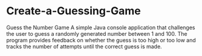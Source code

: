 # Create-a-Guessing-Game
Guess the Number Game A simple Java console application that challenges the user to guess a randomly generated number between 1 and 100. The program provides feedback on whether the guess is too high or too low and tracks the number of attempts until the correct guess is made.

